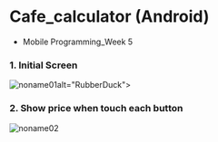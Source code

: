 # Cafe_calculator (Android)

* Mobile Programming_Week 5


### 1. Initial Screen

![noname01](https://user-images.githubusercontent.com/62924325/136975332-1319fe2d-6e3b-4de4-a1d5-8318ea1313ed.jpg)alt="RubberDuck"></img><br/>


### 2. Show price when touch each button

![noname02](https://user-images.githubusercontent.com/62924325/136975336-a0ecf2f2-2fbf-4efd-8ff1-08c922b6f11c.jpg)


